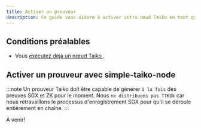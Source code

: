 ```yaml
---
title: Activer un prouveur
description: Ce guide vous aidera à activer votre nœud Taiko en tant que prouveur.
---
```


## Conditions préalables

- Vous [exécutez déjà un nœud Taiko ](/fr/guides/run-a-taiko-node).

## Activer un prouveur avec simple-taiko-node

:::note
Un prouveur Taiko doit être capable de générer `à la fois` des preuves SGX et ZK pour le moment. Nous `ne distribuons pas TTKOk` car nous retravaillons le processus d'enregistrement SGX pour qu'il se déroule entièrement en chaîne.
:::

À venir!

